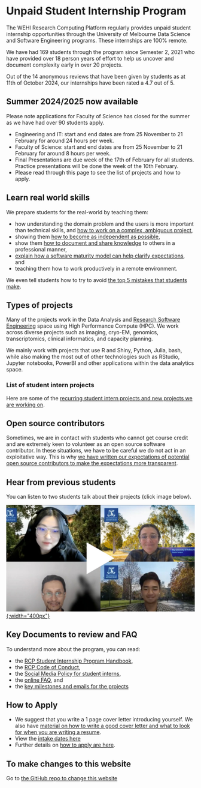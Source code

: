# Unpaid Student Internship Program

The WEHI Research Computing Platform regularly provides unpaid student internship opportunities through the University of Melbourne Data Science and Software Engineering programs. These internships are 100% remote. 

We have had 169 students through the program since Semester 2, 2021 who have provided over 18 person years of effort to help us uncover and document complexity early in over 20 projects.

Out of the 14 anonymous reviews that have been given by students as at 11th of October 2024, our internships have been rated a 4.7 out of 5.


## Summer 2024/2025 now available

Please note applications for Faculty of Science has closed for the summer as we have had over 90 students apply.

- Engineering and IT: start and end dates are from 25 November to 21 February for around 24 hours per week.
- Faculty of Science: start and end dates are from 25 November to 21 February for around 8 hours per week.
- Final Presentations are due week of the 17th of February for all students. Practice presentations will be done the week of the 10th February.
- Please read through this page to see the list of projects and how to apply.


## Learn real world skills

We prepare students for the real-world by teaching them:
- how understanding the domain problem and the users is more important than technical skills, and [how to work on a complex, ambiguous project](complex-projects),
- showing them [how to become as independent as possible](faq#you-ask-us-to-be-as-independent-as-possible-how-can-we-do-that), 
- show them [how to document and share knowledge](email-week-two) to others in a professional manner,
- [explain how a software maturity model can help clarify expectations](software_maturity_model), and 
- teaching them how to work productively in a remote environment.

We even tell students how to try to avoid [the top 5 mistakes that students make](top-5-mistakes).

## Types of projects

Many of the projects work in the Data Analysis and [Research Software Engineering](https://rse-aunz.github.io/) space using High Performance Compute (HPC). We work across diverse projects such as imaging, cryo-EM, genomics, transcriptomics, clinical informatics, and capacity planning.

We mainly work with projects that use R and Shiny, Python, Julia, bash, while also making the most out of other technologies such as RStudio, Jupyter notebooks, PowerBI and other applications within the data analytics space.


### List of student intern projects

Here are some of the [recurring student intern projects and new projects we are working on](project-wikis).


## Open source contributors

Sometimes, we are in contact with students who cannot get course credit and are extremely keen to volunteer as an open source software contributor. In these situations, we have to be careful we do not act in an exploitative way. This is why [we have written our expectations of potential open source contributors to make the expectations more transparent](/expectations_open_source_contributors). 

## Hear from previous students

You can listen to two students talk about their projects (click image below).

[![Symposium image of four people on a virtual call](/assets/symposium.jpeg){:width="400px"}](https://www.youtube.com/watch?v=QVMrIFLXOFw)

## Key Documents to review and FAQ

To understand more about the program, you can read:
- the [RCP Student Internship Program Handbook](https://figshare.com/articles/presentation/Research_Computing_Platform_Student_Internship_Handbook/21259467),
- the [RCP Code of Conduct](/code-of-conduct),
- the [Social Media Policy for student interns](social_media_policy),
- the [online FAQ](faq), and
- the [key milestones and emails for the projects](emails-and-key-milestones)



## How to Apply

- We suggest that you write a 1 page cover letter introducing yourself. We also have [material on how to write a good cover letter and what to look for when you are writing a resume](https://doi.org/10.6084/m9.figshare.21057535.v2).
- View the [intake dates here](intake_dates) 
- Further details on [how to apply are here](how-to-apply).


## To make changes to this website

Go to [the GitHub repo to change this website](https://github.com/WEHI-ResearchComputing/WEHI-ResearchComputing.github.io)
